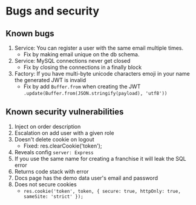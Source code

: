 # Bugs and security

## Known bugs

1. Service: You can register a user with the same email multiple times.
   - Fix by making email unique on the db schema.
1. Service: MySQL connections never get closed
   - Fix by closing the connections in a finally block
1. Factory: If you have multi-byte unicode characters emoji in your name the generated JWT is invalid
   - Fix by add `Buffer.from` when creating the JWT `.update(Buffer.from(JSON.stringify(payload), 'utf8'))`

## Known security vulnerabilities

1. Inject on order description
1. Escalation on add user with a given role
1. Doesn't delete cookie on logout
   - Fixed: res.clearCookie('token');
1. Reveals config `server: Express`
1. If you use the same name for creating a franchise it will leak the SQL error
1. Returns code stack with error
1. Docs page has the demo data user's email and password
1. Does not secure cookies
   - `res.cookie('token', token, { secure: true, httpOnly: true, sameSite: 'strict' });`
